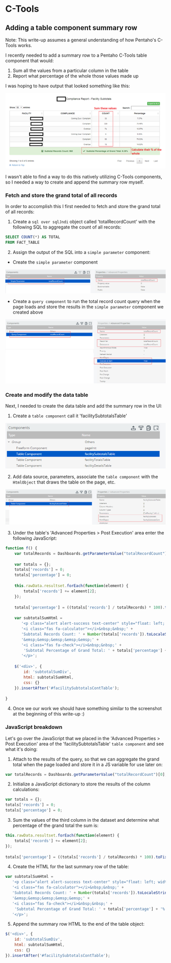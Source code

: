 # C-Tools

## Adding a table component summary row

Note:  This write-up assumes a general understanding of how Pentaho's C-Tools works.

I recently needed to add a summary row to a Pentaho C-Tools table component that would:

1. Sum all the values from a particular column in the table
2. Report what percentage of the whole those values made up

I was hoping to have output that looked something like this:

![Summary Table](images/summary-table.png)

I wasn't able to find a way to do this natively utilizing C-Tools components, so I needed a way to create and append the summary row myself.

### Fetch and store the grand total of all records
In order to accomplish this I first needed to fetch and store the grand total of all records:

1. Create a `sql over sqlJndi` object called 'totalRecordCount' with the following SQL to aggregate the count of all records:
```sql
SELECT COUNT(*) AS TOTAL 
FROM FACT_TABLE
```

2. Assign the output of the SQL into a `simple parameter` component:
* Create the `simple parameter` component

![Simple Param](images/simple-parameter.png)



* Create a `query component` to run the total record count query when the page loads and store the results in the `simple parameter` component we created above

![Query Component](images/query-component.png)



### Create and modify the data table
Next, I needed to create the data table and add the summary row in the UI:

1. Create a `table component` call it 'facilitySubtotalsTable'

![Create Table Component](images/create-table-component.png)



2. Add data source, parameters, associate the `table component` with the `HtmlObject` that draws the table on the page, etc.

![Modify Table Component](images/modify-table-component.png)



3. Under the table's 'Advanced Properties > Post Execution' area enter the following JavaScript:

```javascript
function f() {
    var totalRecords = Dashboards.getParameterValue("totalRecordCount")[0];
    
    var totals = {};
    totals['records'] = 0;
    totals['percentage'] = 0;
    
    this.rawData.resultset.forEach(function(element) {
        totals['records'] += element[2];
    });
    
    totals['percentage'] = ((totals['records'] / totalRecords) * 100).toFixed(2);
    
    var subtotalSumHtml = 
       '<p class="alert alert-success text-center" style="float: left; width: 100%; font-weight: bold;">' +
       '<i class="fas fa-calculator"></i>&nbsp;&nbsp;' +
       'Subtotal Records Count: ' + Number(totals['records']).toLocaleString() + 
       '&emsp;&emsp;&emsp;&emsp;&emsp;' + 
       '<i class="fas fa-check"></i>&nbsp;&nbsp;' +
        'Subtotal Percentage of Grand Total: ' + totals['percentage'] + '%' +
       '</p>';
    
    $('<div>', {
        id: 'subtotalSumDiv',
        html: subtotalSumHtml,
        css: {}
    }).insertAfter('#facilitySubtotalsContTable'); 
    
}
``` 

4. Once we our work we should have something similar to the screenshot at the beginning of this write-up  :)


### JavaScript breakdown

Let's go over the JavaScript that we placed in the 'Advanced Properties > Post Execution' area of the 'facilitySubtotalsTable' `table component` and see what it's doing:

1. Attach to the results of the query, so that we can aggregate the grand total when the page loaded and store it in a JS variable for use later on:
```javascript
var totalRecords = Dashboards.getParameterValue("totalRecordCount")[0];
```

2. Initialize a JavaScript dictionary to store the results of the column calculations:
```javascript
var totals = {};
totals['records'] = 0;
totals['percentage'] = 0;
```

3. Sum the values of the third column in the dataset and determine what percentage of the grand total the sum is:
```javascript
this.rawData.resultset.forEach(function(element) {
    totals['records'] += element[2];
});
    
totals['percentage'] = ((totals['records'] / totalRecords) * 100).toFixed(2);
```

4. Create the HTML for the last summary row of the table:

```javascript
var subtotalSumHtml = 
   '<p class="alert alert-success text-center" style="float: left; width: 100%; font-weight: bold;">' +
   '<i class="fas fa-calculator"></i>&nbsp;&nbsp;' +
   'Subtotal Records Count: ' + Number(totals['records']).toLocaleString() + 
   '&emsp;&emsp;&emsp;&emsp;&emsp;' + 
   '<i class="fas fa-check"></i>&nbsp;&nbsp;' +
    'Subtotal Percentage of Grand Total: ' + totals['percentage'] + '%' +
   '</p>';
```

5. Append the summary row HTML to the end of the table object:
```javascript
$('<div>', {
    id: 'subtotalSumDiv',
    html: subtotalSumHtml,
    css: {}
}).insertAfter('#facilitySubtotalsContTable');
```
